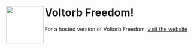 # <img align="left" width="100" height="100" src="http://voltorb-freedom.000webhostapp.com/resources/chances/coin.png"> Voltorb Freedom!
For a hosted version of Voltorb Freedom, [visit the website](http://voltorb-freedom.000webhostapp.com/)
